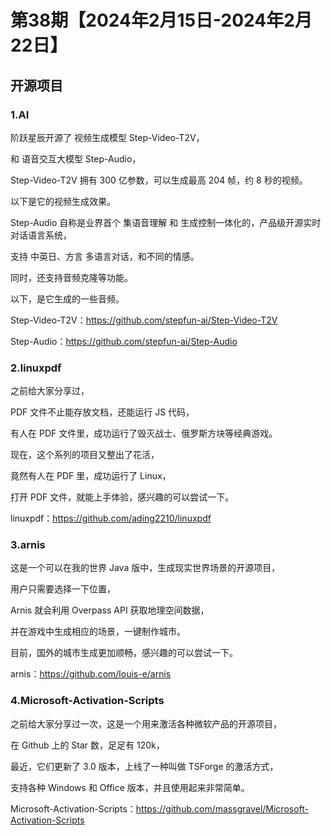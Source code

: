 # 第38期【2024年2月15日-2024年2月22日】

## 开源项目

### 1.AI

阶跃星辰开源了 视频生成模型 Step-Video-T2V，

和 语音交互大模型 Step-Audio，

Step-Video-T2V 拥有 300 亿参数，可以生成最高 204 帧，约 8 秒的视频。

以下是它的视频生成效果。

Step-Audio 自称是业界首个 集语音理解 和 生成控制一体化的，产品级开源实时对话语言系统，

支持 中英日、方言 多语言对话，和不同的情感。

同时，还支持音频克隆等功能。

以下，是它生成的一些音频。


Step-Video-T2V：https://github.com/stepfun-ai/Step-Video-T2V

Step-Audio：https://github.com/stepfun-ai/Step-Audio


### 2.linuxpdf

之前给大家分享过，

PDF 文件不止能存放文档，还能运行 JS 代码，

有人在 PDF 文件里，成功运行了毁灭战士、俄罗斯方块等经典游戏。

现在，这个系列的项目又整出了花活，

竟然有人在 PDF 里，成功运行了 Linux，

打开 PDF 文件，就能上手体验，感兴趣的可以尝试一下。


linuxpdf：https://github.com/ading2210/linuxpdf


### 3.arnis

这是一个可以在我的世界 Java 版中，生成现实世界场景的开源项目，

用户只需要选择一下位置，

Arnis 就会利用 Overpass API 获取地理空间数据，

并在游戏中生成相应的场景，一键制作城市。

目前，国外的城市生成更加顺畅，感兴趣的可以尝试一下。


arnis：https://github.com/louis-e/arnis


### 4.Microsoft-Activation-Scripts

之前给大家分享过一次，这是一个用来激活各种微软产品的开源项目，

在 Github 上的 Star 数，足足有 120k，

最近，它们更新了 3.0 版本，上线了一种叫做 TSForge 的激活方式，

支持各种 Windows 和 Office 版本，并且使用起来非常简单。


Microsoft-Activation-Scripts：https://github.com/massgravel/Microsoft-Activation-Scripts
